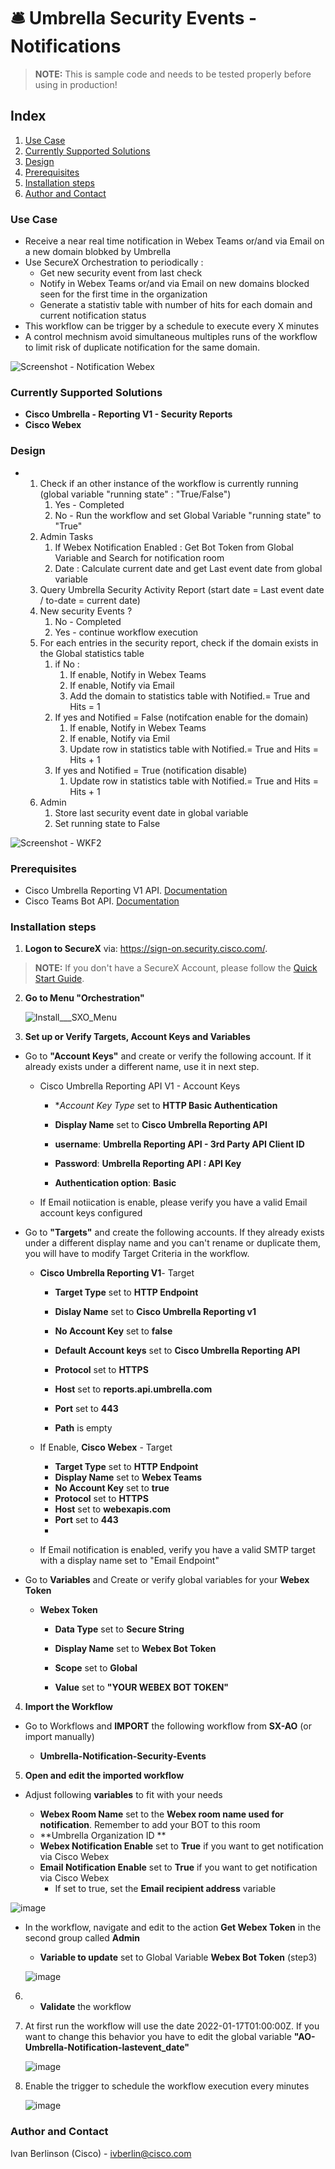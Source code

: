 # 🛎 Umbrella Security Events - Notifications

> **NOTE:** This is sample code and needs to be tested properly before using in production!

## Index

1. [Use Case](#use-case)
2. [Currently Supported Solutions](#currently-supported-solutions)
3. [Design](#design)
4. [Prerequisites](#prerequisites)
5. [Installation steps](#installation-steps)
6. [Author and Contact](author-and-contact)

### Use Case

* Receive a near real time notification in Webex Teams or/and via Email on a new domain blobked by Umbrella
* Use SecureX Orchestration to periodically : 
  * Get new security event from last check
  * Notify in Webex Teams or/and via Email on new domains blocked seen for the first time in the organization
  * Generate a statistiv table with number of hits for each domain and current notification status
* This workflow can be trigger by a schedule to execute every X minutes
* A control mechnism avoid simultaneous multiples runs of the workflow to limit risk of duplicate notification for the same domain.

![Screenshot - Notification Webex](https://github.com/iberlinson/SX-AO/blob/main/Images/readme___Umbrella_notification_Webex.png)


### Currently Supported Solutions

 * **Cisco Umbrella - Reporting V1 - Security Reports**
 * **Cisco Webex**

### Design

  * 1. Check if an other instance of the workflow is currently running (global variable "running state" : "True/False")
       1. Yes - Completed
       2. No - Run the workflow and set Global Variable "running state" to "True"
    2. Admin Tasks
       1. If Webex Notification Enabled : Get Bot Token from Global Variable and Search for notification room
       2. Date : Calculate current date and get Last event date from global variable
    3. Query Umbrella Security Activity Report (start date = Last event date / to-date = current date)
    4. New security Events ?
       1. No - Completed
       2. Yes - continue workflow execution
    5. For each entries in the security report, check if the domain exists in the Global statistics table
       1. if No :
          1. If enable, Notify in Webex Teams
          2. If enable, Notify via Email
          3. Add the domain to statistics table with Notified.= True and Hits = 1
       2. If yes and Notified = False (notifcation enable for the domain)
          1. If enable, Notify in Webex Teams
          2. If enable, Notify via Emil
          3. Update row in statistics table with Notified.= True and Hits = Hits + 1
       3. If yes and Notified = True (notification disable)
          1. Update row in statistics table with Notified.= True and Hits = Hits + 1
    6. Admin
       1. Store last security event date in global variable
       2. Set running state to False

 ![Screenshot - WKF2](https://github.com/iberlinson/SX-AO/blob/main/Images/readme___Umbrella_Notification_WKF.png)


### Prerequisites

* Cisco Umbrella Reporting V1 API. [Documentation](https://docs.umbrella.com/umbrella-api/docs/reporting-api-authentication)
* Cisco Teams Bot API. [Documentation](https://developer.webex.com/docs/bots)

### Installation steps

1. **Logon to SecureX** via: https://sign-on.security.cisco.com/. 
> **NOTE:** If you don't have a SecureX Account, please follow the [Quick Start Guide](https://www.cisco.com/c/en/us/td/docs/security/secure-sign-on/sso-quick-start-guide/sso-qsg-welcome.html).

2. **Go to Menu "Orchestration"**

   

   ![Install___SXO_Menu](/Images/Install___SXO_Menu.jpg)

   

3. **Set up or Verify Targets, Account Keys and Variables**

* Go to **"Account Keys"** and create or verify the following account. If it already exists under a different name, use it in next step.

  * Cisco Umbrella Reporting API V1 - Account Keys

    * **Account Key Type* set to **HTTP Basic Authentication**
    
    * **Display Name** set to **Cisco Umbrella Reporting API**
    
    * **username**: **Umbrella Reporting API - 3rd Party API Client ID**
    
    * **Password**: **Umbrella Reporting API : API Key**
    
    * **Authentication option**: **Basic**
    
      
    
  * If Email notiication is enable, please verify you have a valid Email account keys configured

    

* Go to **"Targets"** and create the following accounts. If they already exists under a different display name and you can't rename or duplicate them, you will have to modify Target Criteria in the workflow.

  

  * **Cisco Umbrella Reporting V1**- Target 

    * **Target Type** set to **HTTP Endpoint**

    * **Dislay Name** set to **Cisco Umbrella Reporting v1**

    * **No Account Key** set to **false**

    * **Default Account keys** set to **Cisco Umbrella Reporting API**

    * **Protocol** set to **HTTPS**

    * **Host** set to **reports.api.umbrella.com**

    * **Port** set to **443**

    * **Path** is empty

      

  * If Enable, **Cisco Webex** - Target

    * **Target Type** set to **HTTP Endpoint**
    * **Display Name** set to **Webex Teams**
    * **No Account Key** set to **true**
    * **Protocol** set to **HTTPS**
    * **Host** set to **webexapis.com**
    * **Port** set to **443**
    * 
    
  * If Email notification is enabled, verify you have a valid SMTP target with a display name set to "Email Endpoint"

    

* Go to **Variables** and Create or verify global variables for your **Webex Token**
  
  * **Webex Token**
  
    * **Data Type** set to **Secure String**
    
    * **Display Name** set to **Webex Bot Token**
    
    * **Scope** set to **Global**
    
    * **Value** set to **"YOUR WEBEX BOT TOKEN"**
    
      
    
4. **Import the Workflow**

   

* Go to Workflows and **IMPORT** the following workflow from **SX-AO** (or import manually)

  * **Umbrella-Notification-Security-Events**

5. **Open and edit the imported workflow** 

* Adjust following **variables** to fit with your needs

  * **Webex Room Name** set to the **Webex room name used for notification**. Remember to add your BOT to this room
  * **Umbrella Organization ID ** 
  * **Webex Notification Enable** set to **True** if you want to get notification via Cisco Webex
  * **Email Notification Enable** set to **True** if you want to get notification via Cisco Webex
    * If set to true, set the **Email recipient address** variable 

![image](/Images/readme___Umbrella_Notification_Variables.png)

* In the workflow, navigate and edit to the action **Get Webex Token** in the second group called **Admin**

    * **Variable to update** set to Global Variable **Webex Bot Token** (step3)

      

  ![image](/Images/readme___Umbrella_Notification_Webex_Token.png)

  

6. * **Validate** the workflow

     

7. At first run the workflow will use the date 2022-01-17T01:00:00Z. If you want to change this behavior you have to edit the global variable **"AO-Umbrella-Notification-lastevent_date"**

   

   ![image](/Images/readme___Umbrella_Notification_Lasteventdate.png)

   

8. Enable the trigger to schedule the workflow execution every minutes

   

   ![image](/Images/readme___Umbrella_Notification_trigger.png)

### Author and Contact
Ivan Berlinson (Cisco) - <ivberlin@cisco.com>